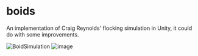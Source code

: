 # boids
An implementation of Craig Reynolds' flocking simulation in Unity, it could do with some improvements.

![BoidSimulation](https://github.com/user-attachments/assets/c0157811-84a8-4fea-996f-5b9415f4286e)
![image](https://github.com/user-attachments/assets/0817cf76-de91-4b2b-9484-b313a013a830)

